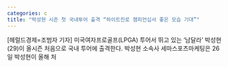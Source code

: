 ```yaml
---
categories: c
title: "박성현 시즌 첫 국내투어 출격 “하이트진로 챔피언십서 좋은 모습 기대”"
---
```

[헤럴드경제=조범자 기자] 미국여자프로골프(LPGA) 투어서 뛰고 있는 &lsquo;남달라&rsquo; 박성현(29)이 올시즌 처음으로 국내 투어에 출격한다. 박성현 소속사 세마스포츠마케팅은 26일 박성현이 올해 처